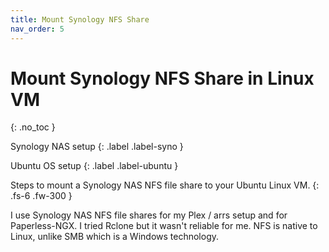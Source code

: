```yaml
---
title: Mount Synology NFS Share
nav_order: 5
---
```


# <i class="fas fa-server fa-rotate-90" style="color: black"></i> Mount Synology NFS Share in Linux VM
{: .no_toc }

<i class="fas fa-server fa-rotate-90" style="color: black"></i> Synology NAS setup
{: .label .label-syno }

<i class="fab fa-ubuntu"></i> Ubuntu OS setup
{: .label .label-ubuntu }

Steps to mount a Synology NAS NFS file share to your Ubuntu Linux VM.
{: .fs-6 .fw-300 }

I use Synology NAS NFS file shares for my Plex / arrs setup and for Paperless-NGX. I tried Rclone but it wasn't reliable for me. NFS is native to Linux, unlike SMB which is a Windows technology.

